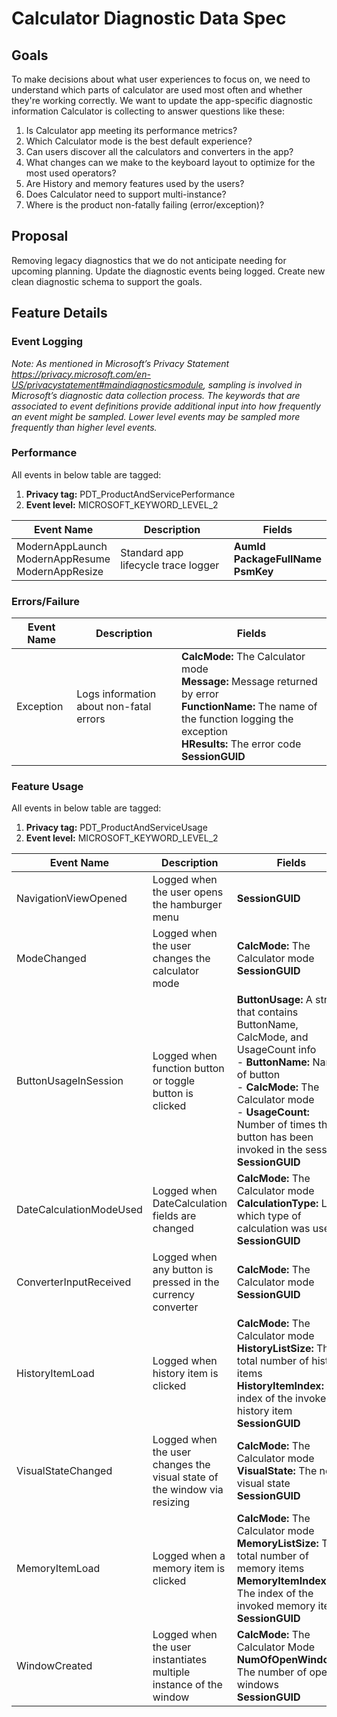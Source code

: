 # Calculator Diagnostic Data Spec

## Goals
To make decisions about what user experiences to focus on, we need to understand which parts of calculator are used most often and whether they're working correctly. We want to update the app-specific diagnostic information Calculator is collecting to answer questions like these:

  1. Is Calculator app meeting its performance metrics?
  2. Which Calculator mode is the best default experience?
  3. Can users discover all the calculators and converters in the app?
  4. What changes can we make to the keyboard layout to optimize for the most used operators?
  5. Are History and memory features used by the users?
  6. Does Calculator need to support multi-instance? 
  7. Where is the product non-fatally failing (error/exception)?

## Proposal
Removing legacy diagnostics that we do not anticipate needing for upcoming planning. Update the diagnostic events being logged. Create new clean diagnostic schema to support the goals.

## Feature Details
### Event Logging
_Note: As mentioned in Microsoft’s Privacy Statement https://privacy.microsoft.com/en-US/privacystatement#maindiagnosticsmodule, sampling is involved in Microsoft’s diagnostic data collection process.  The keywords that are associated to event definitions provide additional input into how frequently an event might be sampled. Lower level events may be sampled more frequently than higher level events._

### Performance
All events in below table are tagged:

  1. **Privacy tag:** PDT_ProductAndServicePerformance
  2. **Event level:** MICROSOFT_KEYWORD_LEVEL_2

| Event Name	| Description| Fields |
|---------------|--------|-------------|
| ModernAppLaunch <br> ModernAppResume <br>ModernAppResize | Standard app lifecycle trace logger | **AumId** <br> **PackageFullName** <br> **PsmKey**<br> |

### Errors/Failure
| Event Name | Description | Fields |
|------------|--------|-------------|
| Exception  | Logs information about non-fatal errors | **CalcMode:** The Calculator mode <br> **Message:** Message returned by error <br> **FunctionName:** The name of the function logging the exception <br> **HResults:** The error code<br> **SessionGUID** |

### Feature Usage
All events in below table are tagged:

  1. **Privacy tag:** PDT_ProductAndServiceUsage
  2. **Event level:** MICROSOFT_KEYWORD_LEVEL_2

| Event Name | Description | Fields |
|------------|--------|-------------|
| NavigationViewOpened | Logged when the user opens the hamburger menu | **SessionGUID** |
| ModeChanged | Logged when the user changes the calculator mode | **CalcMode:** The Calculator mode <br> **SessionGUID** | 
| ButtonUsageInSession | Logged when function button or toggle button is clicked | **ButtonUsage:** A string that contains ButtonName, CalcMode, and UsageCount info  <br> - **ButtonName:** Name of button<br> - **CalcMode:** The Calculator mode <br> - **UsageCount:** Number of times the button has been invoked in the session <br> **SessionGUID** |
| DateCalculationModeUsed | Logged when DateCalculation fields are changed  | **CalcMode:** The Calculator mode <br> **CalculationType:** Logs which type of calculation was used <br> **SessionGUID** |
| ConverterInputReceived | Logged when any button is pressed in the currency converter  | **CalcMode:** The Calculator mode <br> **SessionGUID** |
| HistoryItemLoad | Logged when history item is clicked | **CalcMode:** The Calculator mode<br> **HistoryListSize:** The total number of history items<br> **HistoryItemIndex:** The index of the invoked history item <br> **SessionGUID** |
| VisualStateChanged | Logged when the user changes the visual state of the window via resizing | **CalcMode:** The Calculator mode<br> **VisualState:** The new visual state <br> **SessionGUID**  |
| MemoryItemLoad | Logged when a memory item is clicked | **CalcMode:** The Calculator mode<br> **MemoryListSize:** The total number of memory items<br> **MemoryItemIndex:** The index of the invoked memory item <br> **SessionGUID** |
| WindowCreated | Logged when the user instantiates multiple instance of the window | **CalcMode:** The Calculator Mode<br> **NumOfOpenWindows:** The number of open windows <br> **SessionGUID** |
